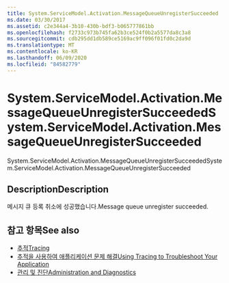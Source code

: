 ```yaml
---
title: System.ServiceModel.Activation.MessageQueueUnregisterSucceeded
ms.date: 03/30/2017
ms.assetid: c2e344a4-3b10-430b-bdf3-b065777861bb
ms.openlocfilehash: f2733c973b745fa62b3ce524f0b2a5577da8c3a8
ms.sourcegitcommit: cdb295dd1db589ce5169ac9ff096f01fd0c2da9d
ms.translationtype: MT
ms.contentlocale: ko-KR
ms.lasthandoff: 06/09/2020
ms.locfileid: "84582779"
---
```

# <a name="systemservicemodelactivationmessagequeueunregistersucceeded"></a><span data-ttu-id="08066-102">System.ServiceModel.Activation.MessageQueueUnregisterSucceeded</span><span class="sxs-lookup"><span data-stu-id="08066-102">System.ServiceModel.Activation.MessageQueueUnregisterSucceeded</span></span>
<span data-ttu-id="08066-103">System.ServiceModel.Activation.MessageQueueUnregisterSucceeded</span><span class="sxs-lookup"><span data-stu-id="08066-103">System.ServiceModel.Activation.MessageQueueUnregisterSucceeded</span></span>  
  
## <a name="description"></a><span data-ttu-id="08066-104">Description</span><span class="sxs-lookup"><span data-stu-id="08066-104">Description</span></span>  
 <span data-ttu-id="08066-105">메시지 큐 등록 취소에 성공했습니다.</span><span class="sxs-lookup"><span data-stu-id="08066-105">Message queue unregister succeeded.</span></span>  
  
## <a name="see-also"></a><span data-ttu-id="08066-106">참고 항목</span><span class="sxs-lookup"><span data-stu-id="08066-106">See also</span></span>

- [<span data-ttu-id="08066-107">추적</span><span class="sxs-lookup"><span data-stu-id="08066-107">Tracing</span></span>](index.md)
- [<span data-ttu-id="08066-108">추적을 사용하여 애플리케이션 문제 해결</span><span class="sxs-lookup"><span data-stu-id="08066-108">Using Tracing to Troubleshoot Your Application</span></span>](using-tracing-to-troubleshoot-your-application.md)
- [<span data-ttu-id="08066-109">관리 및 진단</span><span class="sxs-lookup"><span data-stu-id="08066-109">Administration and Diagnostics</span></span>](../index.md)
